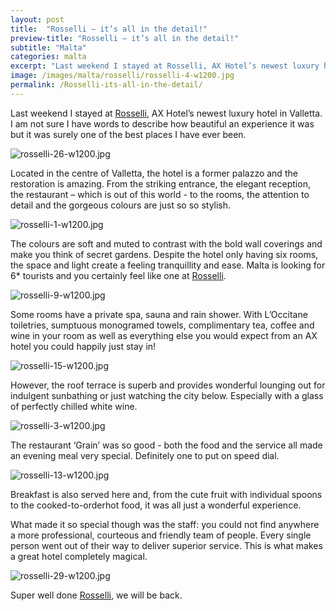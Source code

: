 ```yaml
---
layout: post
title:  "Rosselli – it’s all in the detail!"
preview-title: "Rosselli – it’s all in the detail!"
subtitle: "Malta"
categories: malta
excerpt: "Last weekend I stayed at Rosselli, AX Hotel’s newest luxury hotel in Valletta. I am not sure I have words to describe how beautiful an experience it was but it was surely one of the best places" 
image: /images/malta/rosselli/rosselli-4-w1200.jpg
permalink: /Rosselli-its-all-in-the-detail/
---
```


Last weekend I stayed at <a href="https://rossellimalta.com/" target="_blank">Rosselli</a>, AX Hotel’s newest luxury hotel in Valletta. I am not sure I have words to describe how beautiful an experience it was but it was surely one of the best places I have ever been.

<img src="{{ '/images/malta/rosselli/rosselli-26-w1200.jpg' | prepend: SourceUrl }}" alt="rosselli-26-w1200.jpg">

<div class="row no-gutters">
    <div class="col-md-6 col-sm-12">
        <div class="post-left-image" style="background: url(../images/malta/rosselli/rosselli.jpg) no-repeat; background-size: cover; margin-right: 0.5rem; max-height: 600px !important"></div>
    </div>
    <div class="col-md-6 col-sm-12">
        <div class="post-right-image" style="background: url(../images/malta/rosselli/rosselli-2-w1200.jpg) no-repeat; background-size: cover; margin-left: 0.5rem; max-height: 600px !important"></div>
    </div>
</div>

Located in the centre of Valletta, the hotel is a former palazzo and the restoration is amazing. From the striking entrance, the elegant reception, the restaurant – which is out of this world - to the rooms, the attention to detail and the gorgeous colours are just so so stylish.

<img src="{{ '/images/malta/rosselli/rosselli-1-w1200.jpg' | prepend: SourceUrl }}" alt="rosselli-1-w1200.jpg">

The colours are soft and muted to contrast with the bold wall coverings and make you think of secret gardens. Despite the hotel only having six rooms, the space and light create a feeling tranquillity and ease. Malta is looking for 6* tourists and you certainly feel like one at <a href="https://rossellimalta.com/" target="_blank">Rosselli</a>.

<img src="{{ '/images/malta/rosselli/rosselli-9-w1200.jpg' | prepend: SourceUrl }}" alt="rosselli-9-w1200.jpg">

Some rooms have a private spa, sauna and rain shower. With L’Occitane toiletries, sumptuous monogramed towels, complimentary tea, coffee and wine in your room as well as everything else you would expect from an AX hotel you could happily just stay in!

<div class="row no-gutters">
    <div class="col-md-6 col-sm-12">
        <div class="post-left-image" style="background: url(../images/malta/rosselli/rosselli-12-w1200.jpg) no-repeat; background-size: cover; margin-right: 0.5rem; max-height: 600px !important"></div>
    </div>
    <div class="col-md-6 col-sm-12">
        <div class="post-right-image" style="background: url(../images/malta/rosselli/rosselli-23-w1200.jpg) no-repeat; background-size: cover; margin-left: 0.5rem; max-height: 600px !important"></div>
    </div>
</div>

<div class="row no-gutters">
    <div class="col-md-6 col-sm-12">
        <div class="post-left-image" style="background: url(../images/malta/rosselli/rosselli-16-w1200.jpg) no-repeat; background-size: cover; margin-right: 0.5rem; max-height: 600px !important"></div>
    </div>
    <div class="col-md-6 col-sm-12">
        <div class="post-right-image" style="background: url(../images/malta/rosselli/rosselli-5-w1200.jpg) no-repeat; background-size: cover; margin-left: 0.5rem; max-height: 600px !important"></div>
    </div>
</div>

<img src="{{ '/images/malta/rosselli/rosselli-15-w1200.jpg' | prepend: SourceUrl }}" alt="rosselli-15-w1200.jpg">

However, the roof terrace is superb and provides wonderful lounging out for indulgent sunbathing or just watching the city below. Especially with a glass of perfectly chilled white wine. 

<div class="row no-gutters">
    <div class="col-md-6 col-sm-12">
        <div class="post-left-image" style="background: url(../images/malta/rosselli/rosselli-11-w1200.jpg) no-repeat; background-size: cover; margin-right: 0.5rem; max-height: 600px !important"></div>
    </div>
    <div class="col-md-6 col-sm-12">
        <div class="post-right-image" style="background: url(../images/malta/rosselli/rosselli-27-w1200.jpg) no-repeat; background-size: cover; margin-left: 0.5rem; max-height: 600px !important"></div>
    </div>
</div>

<img src="{{ '/images/malta/rosselli/rosselli-3-w1200.jpg' | prepend: SourceUrl }}" alt="rosselli-3-w1200.jpg">

The restaurant ‘Grain’ was so good - both the food and the service all made an evening meal very special. Definitely one to put on speed dial.

<div class="row no-gutters">
    <div class="col-md-6 col-sm-12">
        <div class="post-left-image" style="background: url(../images/malta/rosselli/rosselli-14-w1200.jpg) no-repeat; background-size: cover; margin-right: 0.5rem; max-height: 600px !important"></div>
    </div>
    <div class="col-md-6 col-sm-12">
        <div class="post-right-image" style="background: url(../images/malta/rosselli/rosselli-18-w1200.jpg) no-repeat; background-size: cover; margin-left: 0.5rem; max-height: 600px !important"></div>
    </div>
</div>

<img src="{{ '/images/malta/rosselli/rosselli-13-w1200.jpg' | prepend: SourceUrl }}" alt="rosselli-13-w1200.jpg">

Breakfast is also served here and, from the cute fruit with individual spoons to the cooked-to-orderhot food, it was all just a wonderful experience.

<div class="row no-gutters">
    <div class="col-md-6 col-sm-12">
        <div class="post-left-image" style="background: url(../images/malta/rosselli/rosselli-21-w1200.jpg) no-repeat; background-size: cover; margin-right: 0.5rem; max-height: 600px !important"></div>
    </div>
    <div class="col-md-6 col-sm-12">
        <div class="post-right-image" style="background: url(../images/malta/rosselli/rosselli-22-w1200.jpg) no-repeat; background-size: cover; margin-left: 0.5rem; max-height: 600px !important"></div>
    </div>
</div>

<div class="row no-gutters">
    <div class="col-md-6 col-sm-12">
        <div class="post-left-image" style="background: url(../images/malta/rosselli/rosselli-20-w1200.jpg) no-repeat; background-size: cover; margin-right: 0.5rem; max-height: 600px !important"></div>
    </div>
    <div class="col-md-6 col-sm-12">
        <div class="post-right-image" style="background: url(../images/malta/rosselli/rosselli-25-w1200.jpg) no-repeat; background-size: cover; margin-left: 0.5rem; max-height: 600px !important"></div>
    </div>
</div>

What made it so special though was the staff: you could not find anywhere a more professional, courteous and friendly team of people. Every single person went out of their way to deliver superior service. This is what makes a great hotel completely magical.

<img src="{{ '/images/malta/rosselli/rosselli-29-w1200.jpg' | prepend: SourceUrl }}" alt="rosselli-29-w1200.jpg">

<div class="row no-gutters">
    <div class="col-md-6 col-sm-12">
        <div class="post-left-image" style="background: url(../images/malta/rosselli/rosselli-28-w1200.jpg) no-repeat; background-size: cover; margin-right: 0.5rem; max-height: 600px !important"></div>
    </div>
    <div class="col-md-6 col-sm-12">
        <div class="post-right-image" style="background: url(../images/malta/rosselli/rosselli-24-w1200.jpg) no-repeat; background-size: cover; margin-left: 0.5rem; max-height: 600px !important"></div>
    </div>
</div>

Super well done <a href="https://rossellimalta.com/" target="_blank">Rosselli</a>, we will be back.